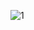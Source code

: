 ![1](https://user-images.githubusercontent.com/49609420/128640275-1f499bbe-456d-4991-a49c-fb0092c05d9e.png)
